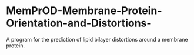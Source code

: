 # MemPrOD-Membrane-Protein-Orientation-and-Distortions-
A program for the prediction of lipid bilayer distortions around a membrane protein.
